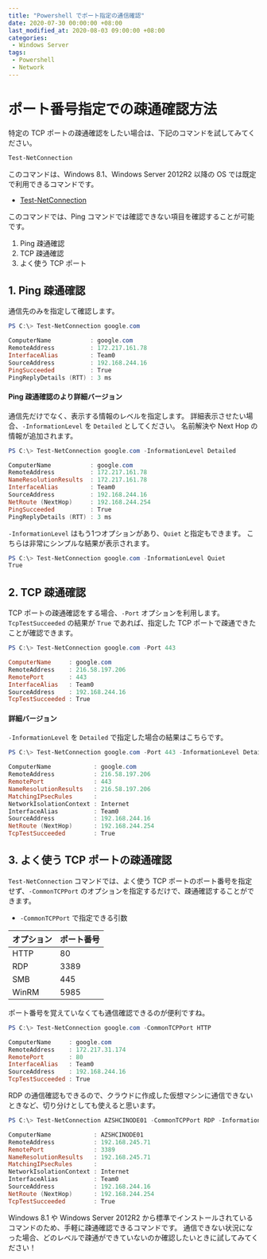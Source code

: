 ```yaml
---
title: "Powershell でポート指定の通信確認"
date: 2020-07-30 00:00:00 +08:00
last_modified_at: 2020-08-03 09:00:00 +08:00
categories: 
 - Windows Server
tags: 
 - Powershell
 - Network
---
```


# ポート番号指定での疎通確認方法
特定の TCP ポートの疎通確認をしたい場合は、下記のコマンドを試してみてください。
```powershell
Test-NetConnection
```

このコマンドは、Windows 8.1、Windows Server 2012R2 以降の OS では既定で利用できるコマンドです。

+ [Test-NetConnection](https://docs.microsoft.com/ja-jp/powershell/module/nettcpip/Test-NetConnection?view=win10-ps/?WT.mc_id=WDIT-MVP-5002708)

このコマンドでは、Ping コマンドでは確認できない項目を確認することが可能です。
1. Ping 疎通確認
1. TCP 疎通確認
1. よく使う TCP ポート


## 1. Ping 疎通確認
通信先のみを指定して確認します。

```powershell
PS C:\> Test-NetConnection google.com

ComputerName           : google.com
RemoteAddress          : 172.217.161.78
InterfaceAlias         : Team0
SourceAddress          : 192.168.244.16
PingSucceeded          : True
PingReplyDetails (RTT) : 3 ms
```

#### Ping 疎通確認のより詳細バージョン
通信先だけでなく、表示する情報のレベルを指定します。
詳細表示させたい場合、`-InformationLevel` を `Detailed` としてください。
名前解決や Next Hop の情報が追加されます。

```powershell
PS C:\> Test-NetConnection google.com -InformationLevel Detailed

ComputerName           : google.com
RemoteAddress          : 172.217.161.78
NameResolutionResults  : 172.217.161.78
InterfaceAlias         : Team0
SourceAddress          : 192.168.244.16
NetRoute (NextHop)     : 192.168.244.254
PingSucceeded          : True
PingReplyDetails (RTT) : 3 ms
```

`-InformationLevel` はもう1つオプションがあり、`Quiet` と指定もできます。
こちらは非常にシンプルな結果が表示されます。
```powershell
PS C:\> Test-NetConnection google.com -InformationLevel Quiet
True
```
## 2. TCP 疎通確認
TCP ポートの疎通確認をする場合、`-Port` オプションを利用します。`TcpTestSucceeded` の結果が `True` であれば、指定した TCP ポートで疎通できたことが確認できます。

```powershell
PS C:\> Test-NetConnection google.com -Port 443

ComputerName     : google.com
RemoteAddress    : 216.58.197.206
RemotePort       : 443
InterfaceAlias   : Team0
SourceAddress    : 192.168.244.16
TcpTestSucceeded : True
```
#### 詳細バージョン
`-InformationLevel` を `Detailed` で指定した場合の結果はこちらです。
```powershell
PS C:\> Test-NetConnection google.com -Port 443 -InformationLevel Detailed

ComputerName            : google.com
RemoteAddress           : 216.58.197.206
RemotePort              : 443
NameResolutionResults   : 216.58.197.206
MatchingIPsecRules      :
NetworkIsolationContext : Internet
InterfaceAlias          : Team0
SourceAddress           : 192.168.244.16
NetRoute (NextHop)      : 192.168.244.254
TcpTestSucceeded        : True
```

## 3. よく使う TCP ポートの疎通確認
`Test-NetConnection` コマンドでは、よく使う TCP ポートのポート番号を指定せず、`-CommonTCPPort` のオプションを指定するだけで、疎通確認することができます。

+ `-CommonTCPPort` で指定できる引数

|オプション|ポート番号|
|--|--|
|HTTP|80|
|RDP|3389|
|SMB|445|
|WinRM|5985|

ポート番号を覚えていなくても通信確認できるのが便利ですね。
```powershell
PS C:\> Test-NetConnection google.com -CommonTCPPort HTTP

ComputerName     : google.com
RemoteAddress    : 172.217.31.174
RemotePort       : 80
InterfaceAlias   : Team0
SourceAddress    : 192.168.244.16
TcpTestSucceeded : True
```
RDP の通信確認もできるので、クラウドに作成した仮想マシンに通信できないときなど、切り分けとしても使えると思います。
```powershell
PS C:\> Test-NetConnection AZSHCINODE01 -CommonTCPPort RDP -InformationLevel Detailed

ComputerName            : AZSHCINODE01
RemoteAddress           : 192.168.245.71
RemotePort              : 3389
NameResolutionResults   : 192.168.245.71
MatchingIPsecRules      :
NetworkIsolationContext : Internet
InterfaceAlias          : Team0
SourceAddress           : 192.168.244.16
NetRoute (NextHop)      : 192.168.244.254
TcpTestSucceeded        : True
```

Windows 8.1 や Windows Server 2012R2 から標準でインストールされているコマンドのため、手軽に疎通確認できるコマンドです。
通信できない状況になった場合、どのレベルで疎通ができていないのか確認したいときに試してみてください！